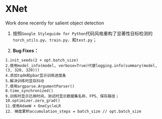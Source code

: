 # XNet
Work done recently for salient object detection



1. 按照`Google Styleguide for Python`代码风格重构了显著性目标检测的`torch_utils.py`、`train.py`、和`test.py`；

2. **Bug Fixes：**

```
1.init_seeds(2 + opt.batch_size)
2.使用model_info(model, verbose=True)代替logging.info(summary(model, (3, 320, 320)))
4.添加tqdm和pbar显示训练进度条
5.解决训练时显存抖动
7.使用argparse.ArgumentParser()
8.time_synchronized()
9.训练时显示已用时间，测试时显示数据集名称、FPS、保存路径；
10.optimizer.zero_grad()
11.使用AdamW + OneCycleLR
12. 梯度累积accumulation_steps = batch_size // opt.batch_size
```

